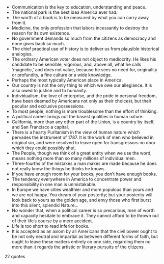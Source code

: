  - Communication is the key to education, understanding and peace.
 - The national park is the best idea America ever had.
 - The worth of a book is to be measured by what you can carry away from it.
 - Medicine, the only profession that labors incessantly to destroy the reason for its own existence.
 - No government demands so much from the citizens as democracy and none gives back so much.
 - The chief practical use of history is to deliver us from plausible historical analogies.
 - The ordinary American voter does not object to mediocrity. He likes his candidate to be sensible, vigorous, and, above all, what he calls ‘magnetic,’ and does not value, because he sees no need for, originality or profundity, a fine culture or a wide knowledge.
 - Perhaps the most typically American place in America.
 - Our country is not the only thing to which we owe our allegiance. It is also owed to justice and to humanity.
 - Individualism, the love of enterprise, and the pride in personal freedom, have been deemed by Americans not only as their choicest, but their peculiar and exclusive possessions.
 - To most people, nothing is more troublesome than the effort of thinking.
 - A political career brings out the basest qualities in human nature.
 - California, more than any other part of the Union, is a country by itself, and San Francisco a capital.
 - There is a hearty Puritanism in the view of human nature which pervades the instrument of 1787. It is the work of men who believed in original sin, and were resolved to leave open for transgressors no door which they could possibly shut.
 - The People, though we think of a great entity when we use the word, means nothing more than so many millions of individual men.
 - Three-fourths of the mistakes a man makes are made because he does not really know the things he thinks he knows.
 - If you have enough room for your books, you don’t have enough books.
 - The tendency everywhere in America to concentrate power and responsibility in one man is unmistakable.
 - In Europe we have cities wealthier and more populous than yours and we are not happy. You dream of your posterity; but your posterity will look back to yours as the golden age, and envy those who first burst into this silent, splendid Nature...
 - No wonder that, when a political career is so precarious, men of worth and capacity hesitate to embrace it. They cannot afford to be thrown out of their life’s course by a mere accident.
 - Life is too short to read inferior books.
 - It is accepted as an axiom by all Americans that the civil power ought to be not only neutral and impartial as between different forms of faith, but ought to leave these matters entirely on one side, regarding them no more than it regards the artistic or literary pursuits of the citizens.

22 quotes